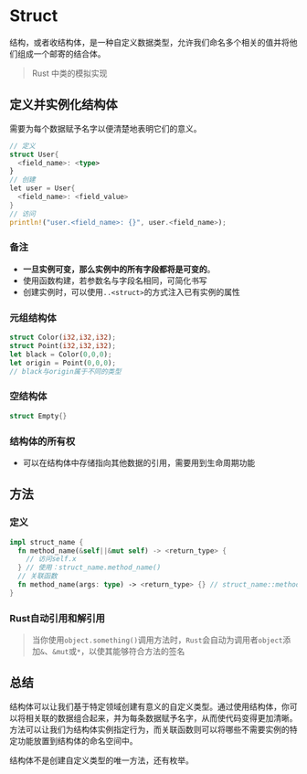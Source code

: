 # Struct

结构，或者收结构体，是一种自定义数据类型，允许我们命名多个相关的值并将他们组成一个邮寄的结合体。

> Rust 中类的模拟实现

## 定义并实例化结构体

需要为每个数据赋予名字以便清楚地表明它们的意义。

```rs
// 定义
struct User{
  <field_name>: <type>
}
// 创建
let user = User{
  <field_name>: <field_value>
}
// 访问
println!("user.<field_name>: {}", user.<field_name>);
```

### 备注

- **一旦实例可变，那么实例中的所有字段都将是可变的**。
- 使用函数构建，若参数名与字段名相同，可简化书写
- 创建实例时，可以使用`..<struct>`的方式注入已有实例的属性

### 元组结构体
```rs
struct Color(i32,i32,i32);
struct Point(i32,i32,i32);
let black = Color(0,0,0);
let origin = Point(0,0,0);
// black与origin属于不同的类型
```
### 空结构体
```rs
struct Empty{}
```
### 结构体的所有权
- 可以在结构体中存储指向其他数据的引用，需要用到生命周期功能
## 方法
### 定义
```rs
impl struct_name {
  fn method_name(&self||&mut self) -> <return_type> {
    // 访问self.x
  } // 使用：struct_name.method_name()
  // 关联函数
  fn method_name(args: type) -> <return_type> {} // struct_name::method_name()
}
```
### Rust自动引用和解引用

> 当你使用`object.something()`调用方法时，`Rust`会自动为调用者`object`添加`&`、`&mut`或`*`，以使其能够符合方法的签名
## 总结

结构体可以让我们基于特定领域创建有意义的自定义类型。通过使用结构体，你可以将相关联的数据组合起来，并为每条数据赋予名字，从而使代码变得更加清晰。方法可以让我们为结构体实例指定行为，而关联函数则可以将哪些不需要实例的特定功能放置到结构体的命名空间中。

结构体不是创建自定义类型的唯一方法，还有枚举。
